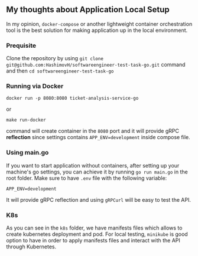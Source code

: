 ## My thoughts about Application Local Setup

In my opinion, `docker-compose` or another lightweight container orchestration tool is the best solution for making application up in the local environment.

### Prequisite
Clone the repository by using `git clone git@github.com:HashimovH/softwareengineer-test-task-go.git` command and then `cd softwareengineer-test-task-go`

### Running via Docker
```
docker run -p 8080:8080 ticket-analysis-service-go
```
or 
```
make run-docker
```

command will create container in the `8080` port and it will provide gRPC **reflection** since settings contains `APP_ENV=development` inside compose file.


### Using main.go

If you want to start application without containers, after setting up your machine's go settings, you can achieve it by running `go run main.go` in the root folder. Make sure to have `.env` file with the following variable:
```
APP_ENV=development
```

It will provide gRPC reflection and using `gRPCurl` will be easy to test the API.

### K8s
As you can see in the `k8s` folder, we have manifests files which allows to create kubernetes deployment and pod. For local testing, `minikube` is good option to have in order to apply manifests files and interact with the API through Kubernetes.